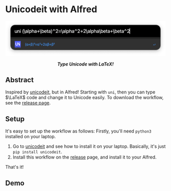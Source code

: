# Unicodeit with Alfred

<p align="center">
	<img src="./demo/preview.png">
</p>

<p align="center"><b><i>
	Type Unicode with LaTeX!
</i></b></p>

## Abstract

Inspired by [unicodeit](https://github.com/svenkreiss/unicodeit), but in Alfred! Starting with `uni`, then you can type $\LaTeX$ code and change it to Unicode easily. To download the workflow, see the [release page](https://github.com/sleepymalc/unicode/releases).

## Setup

It's easy to set up the workflow as follows: Firstly, you'll need `python3` installed on your laptop.

1. Go to [unicodeit](https://github.com/svenkreiss/unicodeit) and see how to install it on your laptop. Basically, it's just `pip install unicodeit`.
2. Install this workflow on the [release](https://github.com/sleepymalc/unicode/releases) page, and install it to your Alfred.

That's it!

## Demo

<!-- [![Video Thumbnail](path/to/thumbnail.png)](./demo/demo.mp4) -->
